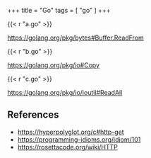 +++
title = "Go"
tags = [ "go" ]
+++

{{< r "a.go" >}}

<https://golang.org/pkg/bytes#Buffer.ReadFrom>

{{< r "b.go" >}}

<https://golang.org/pkg/io#Copy>

{{< r "c.go" >}}

<https://golang.org/pkg/io/ioutil#ReadAll>

## References

- <https://hyperpolyglot.org/c#http-get>
- <https://programming-idioms.org/idiom/101>
- <https://rosettacode.org/wiki/HTTP>
